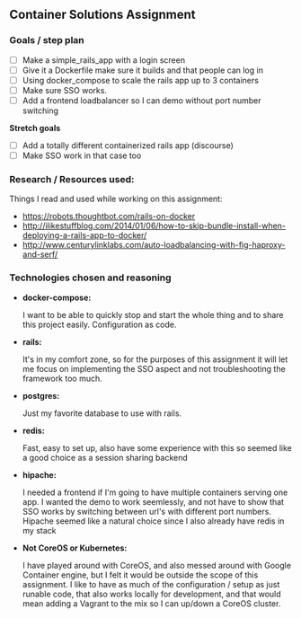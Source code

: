 Container Solutions Assignment
------------------------------

### Goals / step plan

- [ ] Make a simple_rails_app with a login screen
- [ ] Give it a Dockerfile make sure it builds and that people can log in
- [ ] Using docker_compose to scale the rails app up to 3 containers
- [ ] Make sure SSO works.
- [ ] Add a frontend loadbalancer so I can demo without port number switching

**Stretch goals**

- [ ] Add a totally different containerized rails app (discourse)
- [ ] Make SSO work in that case too

### Research / Resources used:

Things I read and used while working on this assignment:

* https://robots.thoughtbot.com/rails-on-docker
* http://ilikestuffblog.com/2014/01/06/how-to-skip-bundle-install-when-deploying-a-rails-app-to-docker/
* http://www.centurylinklabs.com/auto-loadbalancing-with-fig-haproxy-and-serf/

### Technologies chosen and reasoning

* **docker-compose:**

  I want to be able to quickly stop and start the whole thing and to share this
  project easily. Configuration as code.

* **rails:**

  It's in my comfort zone, so for the purposes of this assignment it will let me
  focus on implementing the SSO aspect and not troubleshooting the framework too
  much.

* **postgres:**

  Just my favorite database to use with rails.

* **redis:**

  Fast, easy to set up, also have some experience with this so seemed like a good
  choice as a session sharing backend

* **hipache:**

  I needed a frontend if I'm going to have multiple containers serving one app.
  I wanted the demo to work seemlessly, and not have to show that SSO works by
  switching between url's with different port numbers.
  Hipache seemed like a natural choice since I also already have redis in my stack

* **Not CoreOS or Kubernetes:**

  I have played around with CoreOS, and also messed around with Google Container
  engine, but I felt it would be outside the scope of this assignment. I like
  to have as much of the configuration / setup as just runable code, that also
  works locally for development, and that would mean adding a Vagrant to the mix
  so I can up/down a CoreOS cluster.